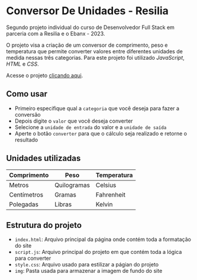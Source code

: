 # Conversor De Unidades - Resilia

Segundo projeto individual do curso de Desenvolvedor Full Stack em parceria com a Resilia e o Ebanx - 2023.

O projeto visa a criação de um conversor de comprimento, peso e temperatura que permite converter valores entre diferentes unidades de medida nessas três categorias. 
Para este projeto foi utilizado *JavaScript*, *HTML* e *CSS*.

Acesse o projeto [clicando aqui](https://thzzao.github.io/ConversorDeMedidasResilia/).

## Como usar
- Primeiro especifique qual a `categoria` que você deseja para fazer a conversão
- Depois digite o `valor` que você deseja converter
- Selecione a `unidade de entrada` do valor e a `unidade de saída`
- Aperte o botão `converter` para que o cálculo seja realizado e retorne o resultado

## Unidades utilizadas 
| Comprimento | Peso | Temperatura |
|-|-|-|
|Metros|Quilogramas|Celsius|
|Centímetros|Gramas|Fahrenheit|
|Polegadas|Libras|Kelvin|

## Estrutura do projeto
- `index.html`: Arquivo principal da página onde contém toda a formatação do site
- `script.js`: Arquivo principal do projeto em que contém toda a lógica para converter
- `style.css`: Arquivo usado para estilizar a págian do projeto
- `img`: Pasta usada para armazenar a imagem de fundo do site






